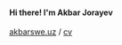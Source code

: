 #### Hi there! I'm Akbar Jorayev
<a href="https://akbarswe.uz" ref="noreferrer">akbarswe.uz</a>
/
<a href="https://akbarswe.uz/cv" target="_blank">cv</a>
